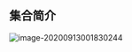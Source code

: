 ## 集合简介

![image-20200913001830244](D:\workspace\git\onenote\imageFiles\image-20200913001830244.png)